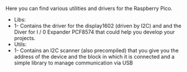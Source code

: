 Here you can find various utilities and drivers for the Raspberry Pico. 

- Libs: 
- 1- Contains the driver for the display1602 (driven by I2C) and and the Diver for I / 0 Expander PCF8574 that could help you develop your projects.
- Utils: 
- 1- Contains an I2C scanner (also precompiled) that you give you the address of the device and the block in which it is connected and a simple library to manage communication via USB 
